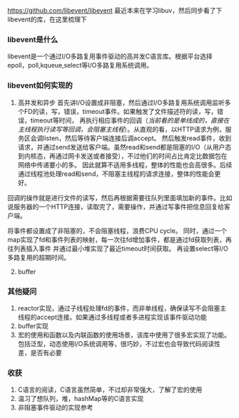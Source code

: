 https://github.com/libevent/libevent
最近本来在学习libuv，然后同步看了下libevent的库，在这里梳理下
### libevent是什么
libevent是一个通过I/O多路复用事件驱动的高并发C语言库。根据平台选择epoll，poll,kqueue,select等I/O多路复用系统调用。

### libevent如何实现的
1. 高并发和异步
首先讲I/O设置成非阻塞，然后通过I/O多路复用系统调用监听多个FD的读，写，错误，timeout事件。如果触发了文件描述符的读，写，错误，timeout等时间，
再执行相应事件的回调（*当前看的是单线成的，直接在主线程执行读写等回调，会阻塞主线程*）。从直观的看，以HTTP请求为例，服务区会调listen，然后等待客户端连接后调accept。
然后触发read事件，收到请求，并通过send发送给客户端。虽然read和send都是阻塞的I/O（从用户态到内核态，再通过网卡发送或者接受），不过他们的时间占比肯定比数据包在网络中传递要小的多。
因此就算不适用多线程，整体的性能也会高很多。后续通过线程池处理read和send，不阻塞主线程的请求连接，整体的性能会更好。

回调的操作就是进行文件的读写，然后再根据需要往队列里面填加新的事件。比如说服务器的一个HTTP连接，读取完了，需要操作，并通过写事件把信息回复给客户端。

将事件都设置成了非阻塞的，不会阻塞线程，浪费CPU cycle。
同时，通过一个map实现了fd和事件列表的映射，每一次往fd增加事件，都是通过fd获取列表，再往列表插入事件
并通过最小堆实现了最近timeout时间获取。
再设置select等I/O多路复用的超期时间。

2. buffer

### 其他疑问
1. reactor实现，通过子线程处理fd的事件，而非单线程，确保读写不会阻塞主线程的accept连接。如果通过多线程或者多进程实现该事件驱动功能
2. buffer实现
3. 宏的使用和函数以及内联函数的使用场景，该库中使用了很多宏实现了功能。包括泛型，动态使用I/O系统调用等，很巧妙，不过宏也会导致代码阅读性差，是否有必要


### 收获
1. C语言的阅读，C语言虽然简单，不过却非常强大，了解了宏的使用
2. 温习了想队列，堆，hashMap等的C语言实现
3. 非阻塞事件驱动的实现参考

   
